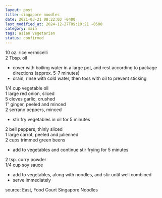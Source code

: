 ```yaml
---
layout: post
title: singapore noodles
date: 2021-03-21 08:22:03 -0400
last_modified_at: 2024-12-27T09:19:21 -0500
category: main
tags: asian vegetarian
status: confirmed
---
```


10 oz. rice vermicelli  
2 Tbsp. oil  
* cover with boiling water in a large pot, and rest according to package directions
  (approx. 5-7 minutes)
* drain, rinse with cold water, then toss with oil to prevent sticking

1/4 cup vegetable oil  
1 large red onion, sliced  
5 cloves garlic, crushed  
1" ginger, peeled and minced  
2 serrano peppers, minced  
* stir fry vegetables in oil for 5 minutes

2 bell peppers, thinly sliced  
1 large carrot, peeled and julienned  
2 cups trimmed green beens  
* add to vegetables and continue stir frying for 5 minutes

2 tsp. curry powder  
1/4 cup soy sauce  
* add to vegetables, along with noodles, and stir until well combined
* serve immediately

source: East, Food Court Singapore Noodles

